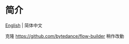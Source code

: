 # 简介

[English](https://github.com/bytedance/flow-builder/blob/main/README.md) | 简体中文

克隆 https://github.com/bytedance/flow-builder 稍作改動
